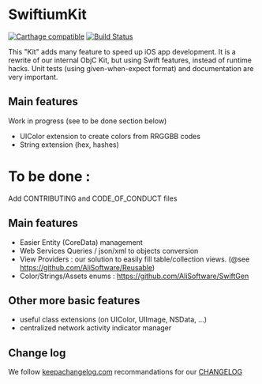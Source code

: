 # SwiftiumKit

[![Carthage compatible](https://img.shields.io/badge/Carthage-compatible-4BC51D.svg?style=flat)](https://github.com/Carthage/Carthage) [![Build Status](https://travis-ci.org/openium/SwiftiumKit.svg?branch=master)](https://travis-ci.org/openium/SwiftiumKit)

This "Kit" adds many feature to speed up iOS app development. It is a rewrite of our internal ObjC Kit, but using Swift features, instead of runtime hacks. Unit tests (using given-when-expect format) and documentation are very important.

## Main features

Work in progress (see to be done section below)

- UIColor extension to create colors from RRGGBB codes
- String extension (hex, hashes)

# To be done :

Add CONTRIBUTING and CODE_OF_CONDUCT files

## Main features

- Easier Entity (CoreData) management
- Web Services Queries / json/xml to objects conversion
- View Providers : our solution to easily fill table/collection views. (@see https://github.com/AliSoftware/Reusable)
- Color/Strings/Assets enums : https://github.com/AliSoftware/SwiftGen

## Other more basic features

- useful class extensions (on UIColor, UIImage, NSData, ...)
- centralized network activity indicator manager


## Change log

We follow [keepachangelog.com](http://keepachangelog.com) recommandations for our [CHANGELOG]

[CHANGELOG]: CHANGELOG.md
